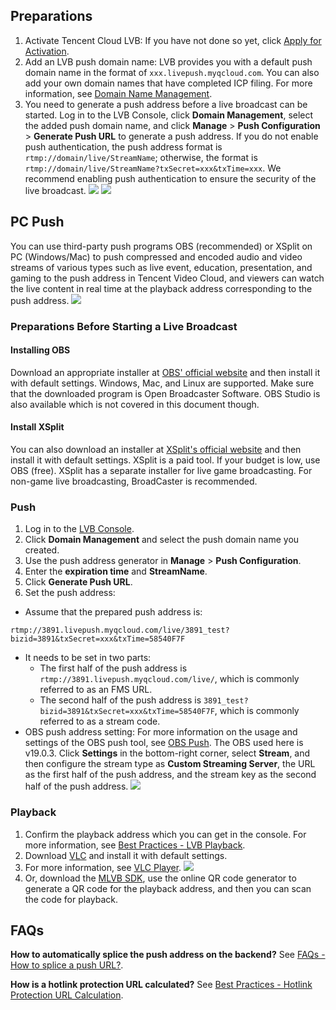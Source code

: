 
## Preparations
1. Activate Tencent Cloud LVB: If you have not done so yet, click [Apply for Activation](https://cloud.tencent.com/product/lvb).
2. Add an LVB push domain name: LVB provides you with a default push domain name in the format of `xxx.livepush.myqcloud.com`. You can also add your own domain names that have completed ICP filing. For more information, see [Domain Name Management](https://cloud.tencent.com/document/product/267/30559).
3. You need to generate a push address before a live broadcast can be started. Log in to the LVB Console, click **Domain Management**, select the added push domain name, and click **Manage** > **Push Configuration** > **Generate Push URL** to generate a push address. If you do not enable push authentication, the push address format is `rtmp://domain/live/StreamName`; otherwise, the format is `rtmp://domain/live/StreamName?txSecret=xxx&txTime=xxx`. We recommend enabling push authentication to ensure the security of the live broadcast.
![](https://main.qcloudimg.com/raw/f0e167bde77dfc23a52ce48b4078a57f.png)
![](https://main.qcloudimg.com/raw/4feffd90e98c0fdf1ce0fccf78f9a360.png)

## PC Push

  You can use third-party push programs OBS (recommended) or XSplit on PC (Windows/Mac) to push compressed and encoded audio and video streams of various types such as live event, education, presentation, and gaming to the push address in Tencent Video Cloud, and viewers can watch the live content in real time at the playback address corresponding to the push address.
	 ![](https://main.qcloudimg.com/raw/67cdbb198cbdaf68d63f2993f12a8d17.png)
	
### Preparations Before Starting a Live Broadcast
#### Installing OBS
Download an appropriate installer at [OBS' official website](https://obsproject.com/download) and then install it with default settings. Windows, Mac, and Linux are supported. Make sure that the downloaded program is Open Broadcaster Software. OBS Studio is also available which is not covered in this document though.
#### Install XSplit
You can also download an installer at [XSplit's official website](https://www.xsplit.com/zh-cn) and then install it with default settings. XSplit is a paid tool. If your budget is low, use OBS (free). XSplit has a separate installer for live game broadcasting. For non-game live broadcasting, BroadCaster is recommended.

### Push
1. Log in to the [LVB Console](https://cloud.tencent.com/login?s_url=https%3A%2F%2Fconsole.cloud.tencent.com%2Flive).
2. Click **Domain Management** and select the push domain name you created.
3. Use the push address generator in **Manage** > **Push Configuration**.
4. Enter the **expiration time** and **StreamName**.
5. Click **Generate Push URL**.
6. Set the push address:
 - Assume that the prepared push address is:
```
rtmp://3891.livepush.myqcloud.com/live/3891_test?bizid=3891&txSecret=xxx&txTime=58540F7F
```
 - It needs to be set in two parts:
	 - The first half of the push address is ` rtmp://3891.livepush.myqcloud.com/live/`, which is commonly referred to as an FMS URL.
	 - The second half of the push address is `3891_test?bizid=3891&txSecret=xxx&txTime=58540F7F`, which is commonly referred to as a stream code.
 - OBS push address setting:
	 For more information on the usage and settings of the OBS push tool, see [OBS Push](https://cloud.tencent.com/document/product/267/32726).
The OBS used here is v19.0.3. Click **Settings** in the bottom-right corner, select **Stream**, and then configure the stream type as **Custom Streaming Server**, the URL as the first half of the push address, and the stream key as the second half of the push address.
![](https://main.qcloudimg.com/raw/e6ae494cf56cca6025951f8507d78d08.jpg)


### Playback
1. Confirm the playback address which you can get in the console. For more information, see [Best Practices - LVB Playback](https://cloud.tencent.com/document/product/267/32733).
2. Download [VLC](http://www.videolan.org/vlc/) and install it with default settings.
3. For more information, see [VLC Player](https://cloud.tencent.com/document/product/267/32727).
![](https://main.qcloudimg.com/raw/4f53fbc0a0c559d849e8379e3d1374f1.jpg)
4. Or, download the [MLVB SDK](https://cloud.tencent.com/document/product/454/6555), use the online QR code generator to generate a QR code for the playback address, and then you can scan the code for playback.

## FAQs
**How to automatically splice the push address on the backend?**
   See [FAQs - How to splice a push URL?](https://cloud.tencent.com/document/product/267/32720).

**How is a hotlink protection URL calculated?**
    See [Best Practices - Hotlink Protection URL Calculation](https://cloud.tencent.com/document/product/267/32735).
  

